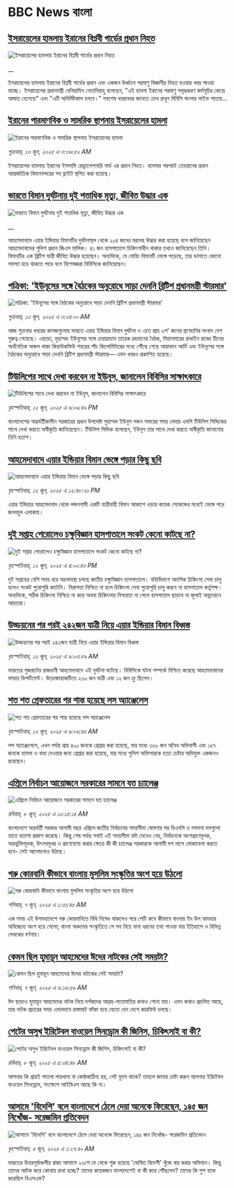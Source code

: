 # BBC News বাংলা## [ইসরায়েলের হামলায় ইরানের বিপ্লবী গার্ডের প্রধান নিহত](https://www.bbc.co.uk/bengali/live/cd0l15j3jnzt?at_campaign=githubrss)![ইসরায়েলের হামলায় ইরানের বিপ্লবী গার্ডের প্রধান নিহত](https://ichef.bbci.co.uk/ace/standard/240/cpsprodpb/6fb4/live/9c6bf5d0-4806-11f0-bbaa-4bc03e0665b7.jpg)__ইসরায়েলের হামলায় ইরানের বিপ্লবী গার্ডের প্রধান এবং একজন উর্ধ্বতন পরমাণু বিজ্ঞানীর নিহত হওয়ার খবর পাওয়া যাচ্ছে। ইসরায়েলের প্রধানমন্ত্রী বেনিয়ামিন নেতানিয়াহু বলেছেন, "এই হামলা ইরানের পরমাণু সমৃদ্ধকরণ কর্মসূচির কেন্দ্রে আঘাত হেনেছে" এবং "এটি অনির্দিষ্টকাল চলবে।" সবশেষ খবরাখবর জানতে চোখ রাখুন বিবিসি বাংলার লাইভ পাতায়...## [ইরানের পারমাণবিক ও সামরিক স্থাপনায় ইসরায়েলের হামলা  ](https://www.bbc.com/bengali/articles/cx2r824px48o?at_campaign=githubrss)![ইরানের পারমাণবিক ও সামরিক স্থাপনায় ইসরায়েলের হামলা  ](https://ichef.bbci.co.uk/ace/standard/240/cpsprodpb/3033/live/4fe8bd40-4803-11f0-9471-e380f647874e.jpg)_শুক্রবার, ১৩ জুন, ২০২৫ এ ৩:৩৬:৫২ AM_ইসরায়েলের হামলায় ইরানের ইসলামি রেভ্যুলেশনারি গার্ড এর প্রধান নিহত। হামলার                 পরপরই তেহরানের প্রধান আন্তর্জাতিক বিমানবন্দরের সব ফ্লাইট স্থগিত করা হয়েছে।## [ভারতে বিমান দুর্ঘটনায় দুই শতাধিক মৃত্যু, জীবিত উদ্ধার এক ](https://www.bbc.co.uk/bengali/live/c39x84nm2rjt?at_campaign=githubrss)![ভারতে বিমান দুর্ঘটনায় দুই শতাধিক মৃত্যু, জীবিত উদ্ধার এক ](https://ichef.bbci.co.uk/ace/standard/240/cpsprodpb/a0a8/live/64d45340-47b3-11f0-9471-e380f647874e.jpg)__আহমেদাবাদে এয়ার ইন্ডিয়ার বিমানটির দুর্ঘটনাস্থল থেকে ২০৪ জনের মরদেহ উদ্ধার করা হয়েছে বলে জানিয়েছেন আহমেদাবাদের পুলিশ প্রধান জিএস মালিক। ৪১ জন হাসপাতালে চিকিৎসাধীন থাকার তথ্যও জানিয়েছেন তিনি। বিমানটির এক ব্রিটিশ যাত্রী জীবিত  উদ্ধার হয়েছেন। অন্যদিকে,  যে বোয়িং বিমানটি ভেঙ্গে পড়েছে, তার ডানাতে কোনো সমস্যা হয়ে থাকতে পারে বলে বিশেষজ্ঞরা বিবিসিকে জানিয়েছেন।## [পত্রিকা: 'ইউনূসের সঙ্গে বৈঠকের অনুরোধে সাড়া দেননি ব্রিটিশ প্রধানমন্ত্রী স্টারমার'](https://www.bbc.com/bengali/articles/cj6rj6w7gy7o?at_campaign=githubrss)![পত্রিকা: 'ইউনূসের সঙ্গে বৈঠকের অনুরোধে সাড়া দেননি ব্রিটিশ প্রধানমন্ত্রী স্টারমার'](https://ichef.bbci.co.uk/ace/standard/240/cpsprodpb/f7db/live/6e6c3000-47fc-11f0-9710-0f82b7f564cc.jpg)_শুক্রবার, ১৩ জুন, ২০২৫ এ ৩:০৪:০০ AM_আজ শুক্রবার খবরের কাগজগুলোয় ভারতে এয়ার ইন্ডিয়ার বিমান দুর্ঘটনা ও এতে প্রায় ৩শ' জনের প্রাণহানির সংবাদ বেশ গুরুত্ব পেয়েছে। এছাড়া, মুহাম্মদ ইউনূসের সঙ্গে চেয়ারম্যান তারেক রহমানের বৈঠক, মিয়ানমারের রাখাইন রাজ্যে চীনের অর্থনৈতিক অঞ্চল থাকা কিয়াউকফিউ শহরের পাঁচ কিলোমিটারের মধ্যে পৌঁছে গেছে আরাকান আর্মি এবং ইউনূসের সঙ্গে বৈঠকের অনুরোধে সাড়া দেননি ব্রিটিশ প্রধানমন্ত্রী স্টারমার— এমন খবরও প্রকাশিত হয়েছে।## [টিউলিপের সাথে দেখা করবেন না ইউনূস, জানালেন বিবিসির সাক্ষাৎকারে ](https://www.bbc.com/bengali/articles/c89pz207npdo?at_campaign=githubrss)![টিউলিপের সাথে দেখা করবেন না ইউনূস, জানালেন বিবিসির সাক্ষাৎকারে ](https://ichef.bbci.co.uk/ace/standard/240/cpsprodpb/1a86/live/edfe8f50-47ae-11f0-9471-e380f647874e.jpg)_বৃহস্পতিবার, ১২ জুন, ২০২৫ এ ৬:০৯:৪৯ PM_বাংলাদেশের অন্তর্বর্তীকালীন সরকারের প্রধান উপদেষ্টা মুহাম্মদ ইউনূস লন্ডন সফরের সময় লেবার এমপি টিউলিপ সিদ্দিকের সাথে দেখা করতে অস্বীকৃতি জানিয়েছেন। টিউলিপ সিদ্দিক বলেছেন, ইউনূস তার সাথে দেখা করতে অস্বীকৃতি জানানোয় তিনি হতাশ।## [আহমেদাবাদে এয়ার ইন্ডিয়ার বিমান ভেঙ্গে পড়ার কিছু ছবি](https://www.bbc.com/bengali/articles/cwynr8gjg8wo?at_campaign=githubrss)![আহমেদাবাদে এয়ার ইন্ডিয়ার বিমান ভেঙ্গে পড়ার কিছু ছবি](https://ichef.bbci.co.uk/ace/standard/240/cpsprodpb/827c/live/0b9da640-478c-11f0-84b6-6bf0f66205f1.jpg)_বৃহস্পতিবার, ১২ জুন, ২০২৫ এ ১২:৪৮:৩১ PM_এয়ার ইন্ডিয়ার আহমেদাবাদ থেকে লন্ডনগামী একটি যাত্রীবাহী বিমান আকাশে ওড়ার কয়েক সেকেন্ডের মধ্যেই ভেঙ্গে পড়ে জনবহুল এলাকায়।## [দুই সপ্তাহ পেরোলেও চক্ষুবিজ্ঞান হাসপাতালে সংকট কেনো কাটছে না?](https://www.bbc.com/bengali/articles/c20xrz41e33o?at_campaign=githubrss)![দুই সপ্তাহ পেরোলেও চক্ষুবিজ্ঞান হাসপাতালে সংকট কেনো কাটছে না?](https://ichef.bbci.co.uk/ace/standard/240/cpsprodpb/fb49/live/81a485a0-4789-11f0-a47c-ad7f1f2709e4.jpg)_বৃহস্পতিবার, ১২ জুন, ২০২৫ এ ৪:০০:৪৩ PM_দুই সপ্তাহের বেশি সময় ধরে অচলাবস্থা চলছে জাতীয় চক্ষুবিজ্ঞান হাসপাতালে। বহির্বিভাগে আংশিক চিকিৎসা সেবা চালু হলেও সংকট পুরোপুরি কাটেনি। নিরাপত্তা নিশ্চিত না হলে চিকিৎসা সেবা পুরোপুরি চালু করবে না হাসপাতাল কর্তৃপক্ষ। অন্যদিকে, সঠিক চিকিৎসা নিশ্চিত না করে অথবা চিকিৎসার নিশ্চয়তা না পেলে  হাসপাতাল ছাড়বে না জুলাই অভ্যুত্থানে আহতরা।## [উড্ডয়নের পর পরই  ২৪২জন যাত্রী নিয়ে এয়ার ইন্ডিয়ার বিমান বিধ্বস্ত](https://www.bbc.com/bengali/articles/cz0dvn2kpypo?at_campaign=githubrss)![উড্ডয়নের পর পরই  ২৪২জন যাত্রী নিয়ে এয়ার ইন্ডিয়ার বিমান বিধ্বস্ত](https://ichef.bbci.co.uk/ace/standard/240/cpsprodpb/01c5/live/31213150-4775-11f0-90f5-a7ad9415f738.jpg)_বৃহস্পতিবার, ১২ জুন, ২০২৫ এ ৯:০৩:৫৯ AM_ভারতের গুজরাটের রাজধানী আহমেদাবাদে এই দুর্ঘটনা ঘটেছে। বিবিসিকে ঘটনা সম্পর্কে নিশ্চিত করেছে আহমেদাবাদের ফায়ার ডিপার্টমেন্ট। উড়োজাহাজটিতে ২৩০ জন যাত্রী এবং ১২ জন ক্রু ছিলেন।## [শত শত গ্রেফতারের পর শান্ত হয়েছে লস অ্যাঞ্জেলেস](https://www.bbc.com/bengali/articles/c308ezjjqemo?at_campaign=githubrss)![শত শত গ্রেফতারের পর শান্ত হয়েছে লস অ্যাঞ্জেলেস](https://ichef.bbci.co.uk/ace/standard/240/cpsprodpb/c2e7/live/a8b09500-473c-11f0-bdba-49dacd6df069.jpg)_বৃহস্পতিবার, ১২ জুন, ২০২৫ এ ৬:০৯:৪৫ AM_লস অ্যাঞ্জেলেসে, এখন পর্যন্ত প্রায় ৪০০ জনকে গ্রেপ্তার করা হয়েছে, যার মধ্যে ৩৩০ জন অবৈধ অভিবাসী এবং ১৫৭ জনকে হামলা ও বাধা দেওয়ার জন্য গ্রেপ্তার করা হয়েছে, যার মধ্যে পুলিশ অফিসারকে হত্যা চেষ্টার অভিযুক্ত একজনও রয়েছেন।## [এপ্রিলে নির্বাচন আয়োজনে সরকারের সামনে যত চ্যালেঞ্জ](https://www.bbc.com/bengali/articles/cx2edg48wryo?at_campaign=githubrss)![এপ্রিলে নির্বাচন আয়োজনে সরকারের সামনে যত চ্যালেঞ্জ](https://ichef.bbci.co.uk/ace/standard/240/cpsprodpb/7c7c/live/2fa62c50-444f-11f0-b7c8-dff14205f20a.jpg)_রবিবার, ৮ জুন, ২০২৫ এ ১০:১৫:১৫ AM_বাংলাদেশে অন্তর্বর্তী সরকার আগামী বছর এপ্রিলে জাতীয় নির্বাচনের সময়সীমা ঘোষণার পর বিএনপি ও সমমনা দলগুলো তাতে হতাশা প্রকাশ করেছে। কিন্তু শেষ পর্যন্ত সবাই এই সময়সীমা যদি মেনেও নেয়, নির্বাচনকে অংশগ্রহণমূলক, অন্তর্ভুক্তিমূলক, উৎসবমুখর ও গ্রহণযোগ্য করার ক্ষেত্রে কী কী চ্যালেঞ্জ সরকারকে আগামী দশ মাসে মোকাবেলা করতে হবে- সেই আলোচনাও উঠছে।## [গরু কোরবানি কীভাবে বাংলায় মুসলিম সংস্কৃতির অংশ হয়ে উঠলো ](https://www.bbc.com/bengali/articles/c4gr7r58992o?at_campaign=githubrss)![গরু কোরবানি কীভাবে বাংলায় মুসলিম সংস্কৃতির অংশ হয়ে উঠলো ](https://ichef.bbci.co.uk/ace/standard/240/cpsprodpb/b116/live/91bdd740-3afd-11f0-96c3-cf669419a2b0.jpg)_শনিবার, ৭ জুন, ২০২৫ এ ১:৩১:৪৫ AM_এক সময় এই উপমহাদেশে গরু কোরবানিতে বিধি নিষেধ থাকলেও পরে সেটি কবে কীভাবে বাংলায় ইদ উল আযহার অবিচ্ছেদ্য অংশ হয়ে গেলো; বাংলা অঞ্চলের সংস্কৃতিতে সে সব নিয়ে নানা ধরনের তথ্য পাওয়া যায় ইতিহাসে ও বিভিন্ন লেখকের বর্ণনায়।## [কেমন ছিল হুমায়ূন আহমেদের ঈদের নাটকের সেই সময়টা?](https://www.bbc.com/bengali/articles/cx2j453zddgo?at_campaign=githubrss)![কেমন ছিল হুমায়ূন আহমেদের ঈদের নাটকের সেই সময়টা?](https://ichef.bbci.co.uk/ace/standard/240/cpsprodpb/efb6/live/bfc5e350-437f-11f0-88da-ad18448c06ba.jpg)_শনিবার, ৭ জুন, ২০২৫ এ ৯:১৯:৫৬ AM_ঈদ ছাড়াও হুমায়ূন আহমেদের নাটক নিয়ে দর্শকদের আগ্রহ-মাতামাতির কথাও শোনা যায়। এমন কথাও প্রচলিত আছে, তার নাটক প্রচারের সময় এমনভাবে রাস্তাঘাট ফাঁকা হয়ে যেতো যেন দেশে কারফিউ চলছে।## [পেটের অসুখ ইরিটেবল বাওয়েল সিনড্রোম কী জিনিস, চিকিৎসাই বা কী?](https://www.bbc.com/bengali/articles/c93gxpj94p4o?at_campaign=githubrss)![পেটের অসুখ ইরিটেবল বাওয়েল সিনড্রোম কী জিনিস, চিকিৎসাই বা কী?](https://ichef.bbci.co.uk/ace/standard/240/cpsprodpb/7f1e/live/3b572510-226a-11f0-81a9-27d3f3d71068.jpg)_রবিবার, ৮ জুন, ২০২৫ এ ৫:৩৪:৪৮ AM_আপনার কি প্রায়ই পাতলা পায়খানা বা কোষ্ঠকাঠিন্য হয়, পেট ফুলে থাকে? তাহলে জানার চেষ্টা করুন আপনার ইরিটেবল বাওয়েল সিনড্রোম, সংক্ষেপে আইবিএস আছে কি না।## [আসামে 'বিদেশি' বলে বাংলাদেশে ঠেলে দেয়া অনেকে ফিরেছেন, ১৪৫ জন নিখোঁজ- সরেজমিন প্রতিবেদন](https://www.bbc.com/bengali/articles/cpvkx943ddzo?at_campaign=githubrss)![আসামে 'বিদেশি' বলে বাংলাদেশে ঠেলে দেয়া অনেকে ফিরেছেন, ১৪৫ জন নিখোঁজ- সরেজমিন প্রতিবেদন](https://ichef.bbci.co.uk/ace/standard/240/cpsprodpb/bd73/live/08b76270-413a-11f0-bace-e1270fc31f5e.jpg)_বৃহস্পতিবার, ৫ জুন, ২০২৫ এ ১:২৭:৪০ AM_ভারতের উত্তরপূর্বাঞ্চলীয় রাজ্য আসামে ২৩শে মে থেকে শুরু হয়েছে 'ঘোষিত বিদেশী' খুঁজে বার করার অভিযান। কিন্তু তাদের আটক করে কোথায় রাখা হচ্ছে? তাদের কয়েকজন বাংলাদেশেই বা কী করে পৌঁছলেন? তাদের কি পুশ ব্যাক করেছিল বিএসএফ?